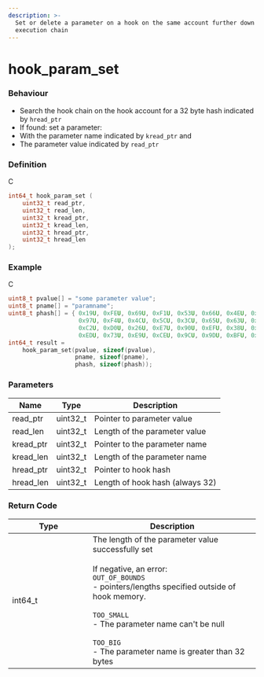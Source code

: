 ```yaml
---
description: >-
  Set or delete a parameter on a hook on the same account further down the
  execution chain
---
```


# hook\_param\_set

### Behaviour

* Search the hook chain on the hook account for a 32 byte hash indicated by `hread_ptr`
* If found: set a parameter:
* With the parameter name indicated by `kread_ptr` and
* The parameter value indicated by `read_ptr`

### Definition

C

```c
int64_t hook_param_set (
    uint32_t read_ptr,
    uint32_t read_len,
    uint32_t kread_ptr,
    uint32_t kread_len,
    uint32_t hread_ptr,
    uint32_t hread_len  
);
```

### Example

C

```c
uint8_t pvalue[] = "some parameter value";
uint8_t pname[] = "paramname";
uint8_t phash[] = { 0x19U, 0xFEU, 0x69U, 0xF1U, 0x53U, 0x66U, 0x4EU, 0x8CU, 
                    0x97U, 0xF4U, 0x4CU, 0x5CU, 0x3CU, 0x65U, 0x63U, 0x79U, 
                    0xC2U, 0xD0U, 0x26U, 0xE7U, 0x90U, 0xEFU, 0x38U, 0xF7U, 
                    0xEDU, 0x73U, 0xE9U, 0xCEU, 0x9CU, 0x9DU, 0xBFU, 0x03U };
int64_t result = 
  	hook_param_set(pvalue, sizeof(pvalue),
                   pname, sizeof(pname),
                   phash, sizeof(phash));
```

### Parameters

| Name       | Type      | Description                     |
| ---------- | --------- | ------------------------------- |
| read\_ptr  | uint32\_t | Pointer to parameter value      |
| read\_len  | uint32\_t | Length of the parameter value   |
| kread\_ptr | uint32\_t | Pointer to the parameter name   |
| kread\_len | uint32\_t | Length of the parameter name    |
| hread\_ptr | uint32\_t | Pointer to hook hash            |
| hread\_len | uint32\_t | Length of hook hash (always 32) |

### Return Code

<table><thead><tr><th width="148">Type</th><th>Description</th></tr></thead><tbody><tr><td>int64_t</td><td>The length of the parameter value successfully set<br><br>If negative, an error:<br><code>OUT_OF_BOUNDS</code><br>- pointers/lengths specified outside of hook memory.<br><br><code>TOO_SMALL</code><br>- The parameter name can't be null<br><br><code>TOO_BIG</code><br>- The parameter name is greater than 32 bytes</td></tr></tbody></table>
